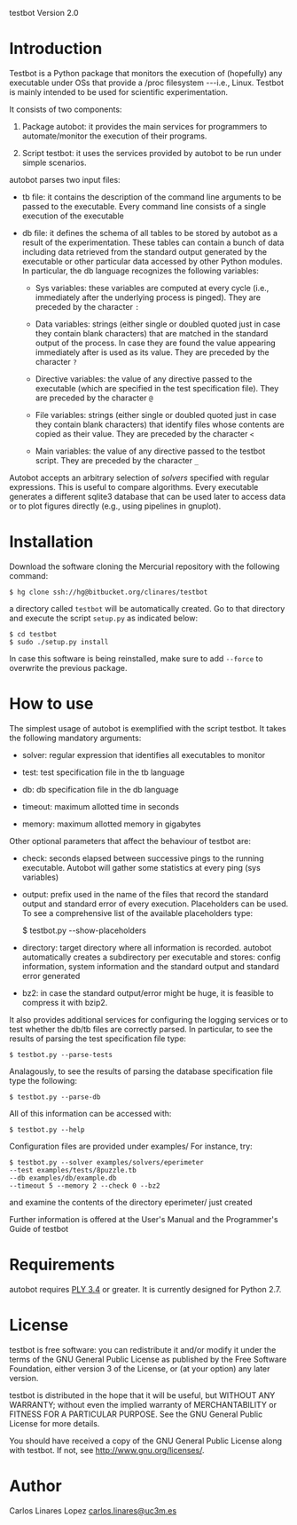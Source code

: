 testbot Version 2.0


# Introduction #

Testbot is a Python package that monitors the execution of (hopefully)
any executable under OSs that provide a /proc filesystem ---i.e.,
Linux. Testbot is mainly intended to be used for scientific
experimentation.

It consists of two components:

1. Package autobot: it provides the main services for programmers to
automate/monitor the execution of their programs.

2. Script testbot: it uses the services provided by autobot to be run
under simple scenarios.

autobot parses two input files:

* tb file: it contains the description of the command line arguments
  to be passed to the executable. Every command line consists of a
  single execution of the executable

* db file: it defines the schema of all tables to be stored by autobot
  as a result of the experimentation. These tables can contain a bunch
  of data including data retrieved from the standard output generated
  by the executable or other particular data accessed by other Python
  modules. In particular, the db language recognizes the following
  variables:

	+ Sys variables: these variables are computed at every cycle
	(i.e., immediately after the underlying process is
	pinged). They are preceded by the character `:`

	+ Data variables: strings (either single or doubled quoted
	just in case they contain blank characters) that are matched
	in the standard output of the process. In case they are found
	the value appearing immediately after is used as its
	value. They are preceded by the character `?`

	+ Directive variables: the value of any directive passed to
	the executable (which are specified in the test specification
	file). They are preceded by the character `@`

	+ File variables: strings (either single or doubled quoted
	just in case they contain blank characters) that identify
	files whose contents are copied as their value. They are
	preceded by the character `<`

	+ Main variables: the value of any directive passed to the
	testbot script. They are preceded by the character `_`

Autobot accepts an arbitrary selection of *solvers* specified with
regular expressions. This is useful to compare algorithms. Every
executable generates a different sqlite3 database that can be used
later to access data or to plot figures directly (e.g., using
pipelines in gnuplot).


# Installation #

Download the software cloning the Mercurial repository with the
following command:

    $ hg clone ssh://hg@bitbucket.org/clinares/testbot

a directory called `testbot` will be automatically created. Go to that
directory and execute the script `setup.py` as indicated below:

    $ cd testbot
    $ sudo ./setup.py install

In case this software is being reinstalled, make sure to add `--force`
to overwrite the previous package.


# How to use #

The simplest usage of autobot is exemplified with the script
testbot. It takes the following mandatory arguments:

* solver: regular expression that identifies all executables to
  monitor

* test: test specification file in the tb language

* db: db specification file in the db language

* timeout: maximum allotted time in seconds

* memory: maximum allotted memory in gigabytes

Other optional parameters that affect the behaviour of testbot are:

* check: seconds elapsed between successive pings to the running
  executable. Autobot will gather some statistics at every ping (sys
  variables)

* output: prefix used in the name of the files that record the
  standard output and standard error of every execution. Placeholders
  can be used. To see a comprehensive list of the available
  placeholders type:

    $ testbot.py --show-placeholders

* directory: target directory where all information is
  recorded. autobot automatically creates a subdirectory per
  executable and stores: config information, system information and
  the standard output and standard error generated

* bz2: in case the standard output/error might be huge, it is feasible
  to compress it with bzip2.

It also provides additional services for configuring the logging
services or to test whether the db/tb files are correctly parsed. In
particular, to see the results of parsing the test specification file
type:

    $ testbot.py --parse-tests

Analagously, to see the results of parsing the database specification
file type the following:

    $ testbot.py --parse-db

All of this information can be accessed with:

    $ testbot.py --help

Configuration files are provided under examples/ For instance, try:

    $ testbot.py --solver examples/solvers/eperimeter 
    --test examples/tests/8puzzle.tb 
    --db examples/db/example.db 
    --timeout 5 --memory 2 --check 0 --bz2

and examine the contents of the directory eperimeter/ just created

Further information is offered at the User's Manual and the
Programmer's Guide of testbot


# Requirements #

autobot requires [PLY 3.4](http://www.dabeaz.com/ply/) or greater. It
is currently designed for Python 2.7.


# License #

testbot is free software: you can redistribute it and/or modify it
under the terms of the GNU General Public License as published by the
Free Software Foundation, either version 3 of the License, or (at your
option) any later version.

testbot is distributed in the hope that it will be useful, but WITHOUT
ANY WARRANTY; without even the implied warranty of MERCHANTABILITY or
FITNESS FOR A PARTICULAR PURPOSE.  See the GNU General Public License
for more details.

You should have received a copy of the GNU General Public License
along with testbot.  If not, see <http://www.gnu.org/licenses/>.


# Author #

Carlos Linares Lopez <carlos.linares@uc3m.es>
